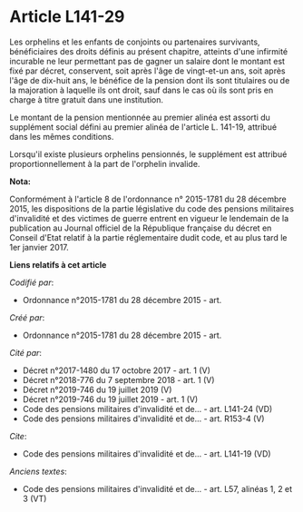 # Article L141-29

Les orphelins et les enfants de conjoints ou partenaires survivants, bénéficiaires des droits définis au présent chapitre,
atteints d'une infirmité incurable ne leur permettant pas de gagner un salaire dont le montant est fixé par décret,
conservent, soit après l'âge de vingt-et-un ans, soit après l'âge de dix-huit ans, le bénéfice de la pension dont ils sont
titulaires ou de la majoration à laquelle ils ont droit, sauf dans le cas où ils sont pris en charge à titre gratuit dans une
institution.

Le montant de la pension mentionnée au premier alinéa est assorti du supplément social défini au premier alinéa de l'article
L. 141-19, attribué dans les mêmes conditions.

Lorsqu'il existe plusieurs orphelins pensionnés, le supplément est attribué proportionnellement à la part de l'orphelin
invalide.

**Nota:**

Conformément à l'article 8 de l'ordonnance n° 2015-1781 du 28 décembre 2015, les dispositions de la partie législative du
code des pensions militaires d'invalidité et des victimes de guerre entrent en vigueur le lendemain de la publication au
Journal officiel de la République française du décret en Conseil d'Etat relatif à la partie réglementaire dudit code, et au
plus tard le 1er janvier 2017.

**Liens relatifs à cet article**

_Codifié par_:

  - Ordonnance n°2015-1781 du 28 décembre 2015 - art.

_Créé par_:

  - Ordonnance n°2015-1781 du 28 décembre 2015 - art.

_Cité par_:

  - Décret n°2017-1480 du 17 octobre 2017 - art. 1 (V)
  - Décret n°2018-776 du 7 septembre 2018 - art. 1 (V)
  - Décret n°2019-746 du 19 juillet 2019 (V)
  - Décret n°2019-746 du 19 juillet 2019 - art. 1 (V)
  - Code des pensions militaires d'invalidité et de... - art. L141-24 (VD)
  - Code des pensions militaires d'invalidité et de... - art. R153-4 (V)

_Cite_:

  - Code des pensions militaires d'invalidité et de... - art. L141-19 (VD)

_Anciens textes_:

  - Code des pensions militaires d'invalidité et de... - art. L57, alinéas 1, 2 et 3 (VT)
